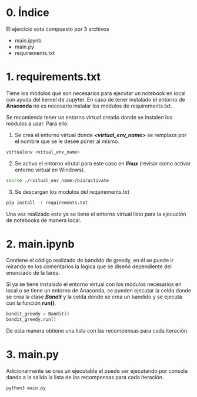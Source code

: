 # 0. Índice

El ejercicio esta compuesto por 3 archivos

* main.ipynb
* main.py
* requirements.txt

# 1. requirements.txt

Tiene los módulos que son necesarios para ejecutar un notebook en local con ayuda del kernel de Jupyter. En caso de tener instalado el entorno de **Anaconda** no es necesario instalar los módulos de requirements.txt.

Se recomienda tener un entorno virtual creado donde se instalen los módulos a usar. Para ello:

1. Se crea el entorno virtual donde ***<virtual_env_name>*** se remplaza por el nombre que se le desee poner al mismo.

```bash
virtualenv <vitual_env_name>
```

2. Se activa el entorno virutal para este caso en ***linux*** (revisar como activar entorno virtual en Windows).

```bash
source ./<vitual_env_name>/bin/activate
```

3. Se descargan los modulos del requirements.txt

```bash
pip install -r requirements.txt
```

Una vez realizado esto ya se tiene el entorno virtual listo para la ejecución de notebooks de manera local.

# 2. main.ipynb

Contiene el código realizado de bandido de greedy, en él se puede ir mirando en los comentarios la lógica que se diseñó dependiente del enunciado de la tarea.

Si ya se tiene instalado el entorno virtual con los módulos necesarios en local o se tiene un entorno de Anaconda, se pueden ejecutar la celda donde se crea la clase ***Bandit*** y la celda donde se crea un bandido y se ejecuta con la función **run()**.

```python
bandit_greedy = Bandit()
bandit_greedy.run()
```

De esta manera obtiene una lista con las recompensas para cada iteración.

# 3. main.py

Adicionalmente se crea un ejecutable el puede ser ejecutando por consola dando a la salida la lista de las recompensas para cada iteración.

```bash
python3 main.py
```